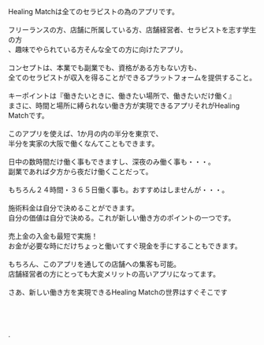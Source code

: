 Healing Matchは全てのセラピストの為のアプリです。\
\
フリーランスの方、店舗に所属している方、店舗経営者、セラピストを志す学生の方\
、趣味でやられている方そんな全ての方に向けたアプリ。\
\
コンセプトは、本業でも副業でも、資格がある方もない方も、\
全てのセラピストが収入を得ることができるプラットフォームを提供すること。\
\
キーポイントは『働きたいときに、働きたい場所で、働きたいだけ働く』\
まさに、時間と場所に縛られない働き方が実現できるアプリそれがHealing Matchです。\
\
このアプリを使えば、1か月の内の半分を東京で、\
半分を実家の大阪で働くなんてこともできます。\
\
日中の数時間だけ働く事もできますし、深夜のみ働く事も・・・。\
副業であれば夕方から夜だけ働くことだって。\
\
もちろん２４時間・３６５日働く事も。おすすめはしませんが・・・。\
\
施術料金は自分で決めることができます。\
自分の価値は自分で決める。これが新しい働き方のポイントの一つです。\
\
売上金の入金も最短で実施！\
お金が必要な時にだけちょっと働いてすぐ現金を手にすることもできます。\
\
もちろん、このアプリを通しての店舗への集客も可能。\
店舗経営者の方にとっても大変メリットの高いアプリになってます。\
\
さあ、新しい働き方を実現できるHealing Matchの世界はすぐそこです\
\
\
\
\
.